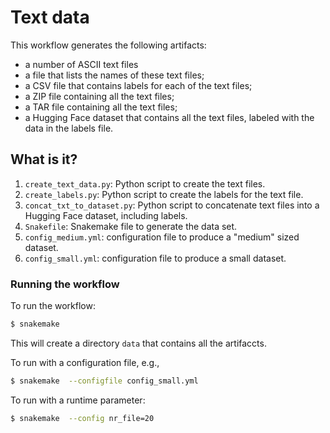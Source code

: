# Text data

This workflow generates the following artifacts:

- a number of ASCII text files
- a file that lists the names of these text files;
- a CSV file that contains labels for each of the text files;
- a ZIP file containing all the text files;
- a TAR file containing all the text files;
- a Hugging Face dataset that contains all the text files, labeled with
  the data in the labels file.


## What is it?

1. `create_text_data.py`: Python script to create the text files.
1. `create_labels.py`: Python script to create the labels for the text file.
1. `concat_txt_to_dataset.py`: Python script to concatenate text files into a Hugging
   Face dataset, including labels.
1. `Snakefile`: Snakemake file to generate the data set.
1. `config_medium.yml`: configuration file to produce a "medium" sized dataset.
1. `config_small.yml`: configuration file to produce a small dataset.

### Running the workflow

To run the workflow:
```bash
$ snakemake
```
This will create a directory `data` that contains all the artifaccts.

To run with a configuration file, e.g.,
```bash
$ snakemake  --configfile config_small.yml
```

To run with a runtime parameter:
```bash
$ snakemake  --config nr_file=20
```
